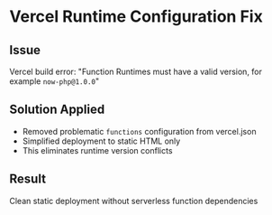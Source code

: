 # Vercel Runtime Configuration Fix

## Issue
Vercel build error: "Function Runtimes must have a valid version, for example `now-php@1.0.0`"

## Solution Applied
- Removed problematic `functions` configuration from vercel.json
- Simplified deployment to static HTML only
- This eliminates runtime version conflicts

## Result
Clean static deployment without serverless function dependencies